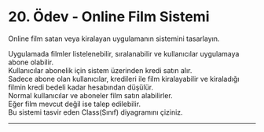 # 20. Ödev - Online Film Sistemi

Online film satan veya kiralayan uygulamanın sistemini tasarlayın.  

Uygulamada filmler listelenebilir, sıralanabilir ve kullanıcılar uygulamaya abone olabilir.  
Kullanıcılar abonelik için sistem üzerinden kredi satın alır.  
Sadece abone olan kullanıcılar, kredileri ile film kiralayabilir ve kiraladığı filmin kredi bedeli kadar hesabından düşülür.  
Normal kullanıcılar ve aboneler film satın alabilirler.  
Eğer film mevcut değil ise talep edilebilir.  
Bu sistemi tasvir eden Class(Sınıf) diyagramını çiziniz.

---
